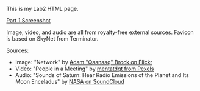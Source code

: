 This is my Lab2 HTML page.

[Part 1 Screenshot](screenshots/Screenshot%202021-10-02%20220337.png)

Image, video, and audio are all from royalty-free external sources.
Favicon is based on SkyNet from Terminator.

Sources:
* Image: "Network" by [Adam "Qaanaaq" Brock on Flickr](https://www.flickr.com/photos/22555876@N00)
* Video: "People in a Meeting" by [mentatdgt from Pexels](https://www.pexels.com/video/people-in-a-meeting-1292738/)
* Audio: "Sounds of Saturn: Hear Radio Emissions of the Planet and Its Moon Enceladus" by [NASA on SoundCloud](https://soundcloud.com/nasa) 